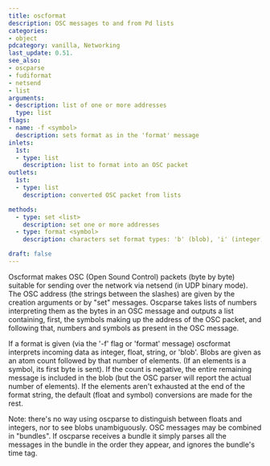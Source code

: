 ```yaml
---
title: oscformat
description: OSC messages to and from Pd lists
categories:
- object
pdcategory: vanilla, Networking
last_update: 0.51.
see_also:
- oscparse
- fudiformat
- netsend
- list
arguments:
- description: list of one or more addresses
  type: list
flags:
- name: -f <symbol>
  description: sets format as in the 'format' message
inlets:
  1st:
  - type: list
    description: list to format into an OSC packet
outlets:
  1st:
  - type: list
    description: converted OSC packet from lists

methods:
  - type: set <list>
    description: set one or more addresses
  - type: format <symbol>
    description: characters set format types: 'b' (blob), 'i' (integer), 'f' (float), or 's' (string)

draft: false
---
```

Oscformat makes OSC (Open Sound Control) packets (byte by byte) suitable for sending over the network via netsend (in UDP binary mode). The OSC address (the strings between the slashes) are given by the creation arguments or by "set" messages. Oscparse takes lists of numbers interpreting them as the bytes in an OSC message and outputs a list containing, first, the symbols making up the address of the OSC packet, and following that, numbers and symbols as present in the OSC message.

If a format is given (via the '-f' flag or 'format' message) oscformat interprets incoming data as integer, float, string, or 'blob'. Blobs are given as an atom count followed by that number of elements. (If an elements is a symbol, its first byte is sent). If the count is negative, the entire remaining message is included in the blob (but the OSC parser will report the actual number of elements). If the elements aren't exhausted at the end of the format string, the default (float and symbol) conversions are made for the rest.

Note: there's no way using oscparse to distinguish between floats and integers, nor to see blobs unambiguously. OSC messages may be combined in "bundles". If oscparse receives a bundle it simply parses all the messages in the bundle in the order they appear, and ignores the bundle's time tag.
